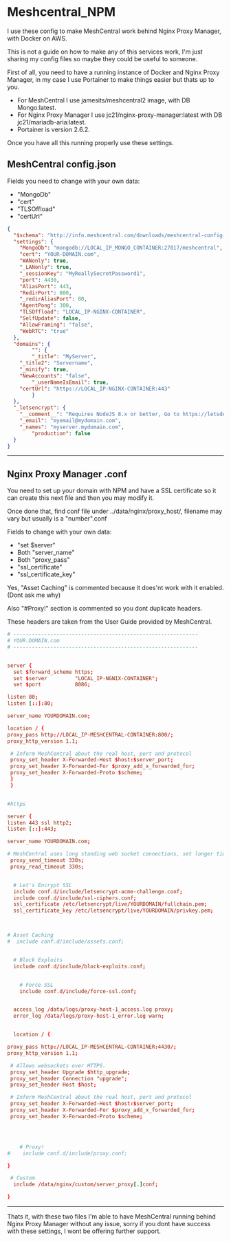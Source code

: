 # Meshcentral_NPM

I use these config to make MeshCentral work behind Nginx Proxy Manager, with Docker on AWS.

This is not a guide on how to make any of this services work, I'm just sharing my config files so maybe they could be useful to someone.

First of all, you need to have a running instance of Docker and Nginx Proxy Manager, in my case I use Portainer to make things easier but thats up to you.

* For MeshCentral I use jamesits/meshcentral2 image, with DB Mongo:latest. 
* For Nginx Proxy Manager I use jc21/nginx-proxy-manager:latest with DB jc21/mariadb-aria:latest. 
* Portainer is version 2.6.2.

Once you have all this running properly use these settings.

## MeshCentral config.json

Fields you need to change with your own data:
* "MongoDb"
* "cert"
* "TLSOffload"
* "certUrl"

> 
```json
{
  "$schema": "http://info.meshcentral.com/downloads/meshcentral-config-schema.json",
  "settings": {
    "MongoDb": "mongodb://LOCAL_IP_MONGO_CONTAINER:27017/meshcentral",
    "cert": "YOUR-DOMAIN.com",
    "WANonly": true,
    "_LANonly": true,
    "_sessionKey": "MyReallySecretPassword1",
    "port": 4430,
    "AliasPort": 443,
    "RedirPort": 800,
    "_redirAliasPort": 80,
    "AgentPong": 300,
    "TLSOffload": "LOCAL_IP-NGINX-CONTAINER",
    "SelfUpdate": false,
    "AllowFraming": "false",
    "WebRTC": "true"
  },
  "domains": {
        "": {
        "_title": "MyServer",
    "_title2": "Servername",
    "_minify": true,
    "NewAccounts": "false",
        "_userNameIsEmail": true,
    "certUrl": "https://LOCAL_IP-NGINX-CONTAINER:443"
        }
  },
  "_letsencrypt": {
    "__comment__": "Requires NodeJS 8.x or better, Go to https://letsdebug.net/ first before>",
    "_email": "myemail@mydomain.com",
    "_names": "myserver.mydomain.com",
        "production": false
  }
}
```
---
## Nginx Proxy Manager .conf

You need to set up your domain with NPM and have a SSL certificate so it can create this next file and then you may modify it.

Once done that, find conf file  under ../data/nginx/proxy_host/, filename may vary but usually is a "number".conf

Fields to change with your own data:

* "set $server"
* Both "server_name"
* Both "proxy_pass"
* "ssl_certificate"
* "ssl_certificate_key"

Yes, "Asset Caching" is commented because it does'nt work with it enabled. (Dont ask me why)

Also "#Proxy!" section is commented so you dont duplicate headers.

These headers are taken from the User Guide provided by MeshCentral.

>
```conf
# ------------------------------------------------------------
# YOUR.DOMAIN.com
# ------------------------------------------------------------


server {
  set $forward_scheme https;
  set $server         "LOCAL_IP-NGNIX-CONTAINER";
  set $port           8086;

listen 80;
listen [::]:80;

server_name YOURDOMAIN.com;

location / {
proxy_pass http://LOCAL_IP-MESHCENTRAL-CONTAINER:800/;
proxy_http_version 1.1;

 # Inform MeshCentral about the real host, port and protocol
 proxy_set_header X-Forwarded-Host $host:$server_port;
 proxy_set_header X-Forwarded-For $proxy_add_x_forwarded_for;
 proxy_set_header X-Forwarded-Proto $scheme;
 }
 }


#https

server {
listen 443 ssl http2;
listen [::]:443;

server_name YOURDOMAIN.com;

# MeshCentral uses long standing web socket connections, set longer timeouts.
 proxy_send_timeout 330s;
 proxy_read_timeout 330s;


  # Let's Encrypt SSL
  include conf.d/include/letsencrypt-acme-challenge.conf;
  include conf.d/include/ssl-ciphers.conf;
  ssl_certificate /etc/letsencrypt/live/YOURDOMAIN/fullchain.pem;
  ssl_certificate_key /etc/letsencrypt/live/YOURDOMAIN/privkey.pem;



# Asset Caching
#  include conf.d/include/assets.conf;


  # Block Exploits
  include conf.d/include/block-exploits.conf;


    # Force SSL
    include conf.d/include/force-ssl.conf;


  access_log /data/logs/proxy-host-1_access.log proxy;
  error_log /data/logs/proxy-host-1_error.log warn;


  location / {

proxy_pass http://LOCAL_IP-MESHCENTRAL-CONTAINER:4430/;
proxy_http_version 1.1;

 # Allows websockets over HTTPS.
 proxy_set_header Upgrade $http_upgrade;
 proxy_set_header Connection "upgrade";
 proxy_set_header Host $host;

 # Inform MeshCentral about the real host, port and protocol
 proxy_set_header X-Forwarded-Host $host:$server_port;
 proxy_set_header X-Forwarded-For $proxy_add_x_forwarded_for;
 proxy_set_header X-Forwarded-Proto $scheme;




    # Proxy!
#    include conf.d/include/proxy.conf;

}

 # Custom
  include /data/nginx/custom/server_proxy[.]conf;

}
```
---

Thats it, with these two files I'm able to have MeshCentral running behind Nginx Proxy Manager without any issue, sorry if you dont have success with these settings, I wont be offering further support.